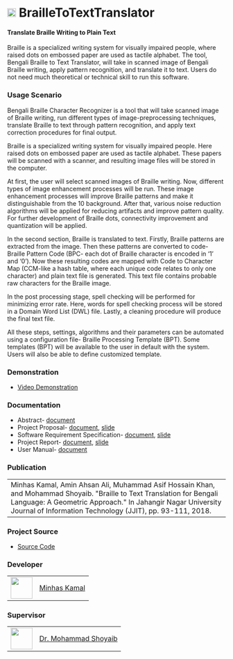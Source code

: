 <h1> <img src="https://cloud.githubusercontent.com/assets/5456665/21795219/b66ae1c2-d72a-11e6-9c12-fb53adfa54c4.png" width="20" height=auto /> BrailleToTextTranslator </h1>

#### Translate Braille Writing to Plain Text

Braille is a specialized writing system for visually impaired people, where raised dots on embossed paper are used as tactile alphabet. The tool, Bengali Braille to Text Translator, will take in scanned image of Bengali Braille writing, apply pattern recognition, and translate it to text. Users do not need much theoretical or technical skill to run this software.

### Usage Scenario
Bengali Braille Character Recognizer is a tool that will take scanned image of Braille writing, run different types of image-preprocessing techniques, translate Braille to text through pattern recognition, and apply text correction procedures for final output.

Braille is a specialized writing system for visually impaired people. Here raised dots on embossed paper are used as tactile alphabet. These papers will be scanned with a scanner, and resulting image files will be stored in the computer.

At first, the user will select scanned images of Braille writing. Now, different types of image enhancement processes will be run. These image enhancement processes will improve Braille patterns and make it distinguishable from the 10 background. After that, various noise reduction algorithms will be applied for reducing artifacts and improve pattern quality. For further development of Braille dots, connectivity improvement and quantization will be applied.

In the second section, Braille is translated to text. Firstly, Braille patterns are extracted from the image. Then these patterns are converted to code- Braille Pattern Code (BPC- each dot of Braille character is encoded in ‘1’ and ‘0’). Now these resulting codes are mapped with Code to Character Map (CCM-like a hash table, where each unique code relates to only one character) and plain text file is generated. This text file contains probable raw characters for the Braille image. 

In the post processing stage, spell checking will be performed for minimizing error rate. Here, words for spell checking process will be stored in a Domain Word List (DWL) file. Lastly, a cleaning procedure will produce the final text file.

All these steps, settings, algorithms and their parameters can be automated using a configuration file- Braille Processing Template (BPT). Some templates (BPT) will be available to the user in default with the system. Users will also be able to define customized template.

### Demonstration
- [Video Demonstration](https://drive.google.com/open?id=0B54vrHge-bxdM3h2MmtRN3lYNHM)

### Documentation
- Abstract- [document](https://www.slideshare.net/100005232690054/abstract-bengali-braille-to-text-translator)
- Project Proposal- [document](https://www.slideshare.net/100005232690054/project-proposal-bengali-braille-to-text-translation), [slide](https://www.slideshare.net/100005232690054/software-project-proposal-bengali-braille-to-text-translation)
- Software Requirement Specification- [document](https://www.slideshare.net/100005232690054/software-requirements-specification-on-bengali-braille-to-text-translator), [slide](https://drive.google.com/open?id=0B54vrHge-bxdbEVMWDhEa3NLTHM)
- Project Report- [document](https://www.slideshare.net/100005232690054/project-report-bengali-braille-to-text-translator), [slide](https://drive.google.com/open?id=0B54vrHge-bxdU2ZEYW9IODcxbG8)
- User Manual- [document](https://drive.google.com/open?id=0B54vrHge-bxdT2pjdGdQNG5yWWc)

### Publication

<table>
<tr><td>Minhas Kamal, Amin Ahsan Ali, Muhammad Asif Hossain Khan, and Mohammad Shoyaib. "Braille to Text Translation for Bengali Language: A Geometric Approach." In Jahangir Nagar University Journal of Information Technology (JJIT), pp. 93-111, 2018.</td></tr>
</table>

### Project Source
- [Source Code](https://bitbucket.org/MinhasKamal/brailletotexttranslator)

### Developer

<table>
<tr> <td><img src="https://avatars0.githubusercontent.com/u/5456665?v=3&s=460" height="50" width=auto /></td> <td><a href="https://minhaskamal.github.io">Minhas Kamal</a></td> </tr>
</table>

### Supervisor

<table>
<tr> <td><img src="http://www.iit.du.ac.bd/internal/assets/profile_pic/profile_pic_05-Mar-2018__04_03_22__1243863525.JPG" height="50" width=auto /></td> <td><a href="http://www.iit.du.ac.bd/about_iit/individual_teacher/48">Dr. Mohammad Shoyaib</a></td> </tr>
</table>
